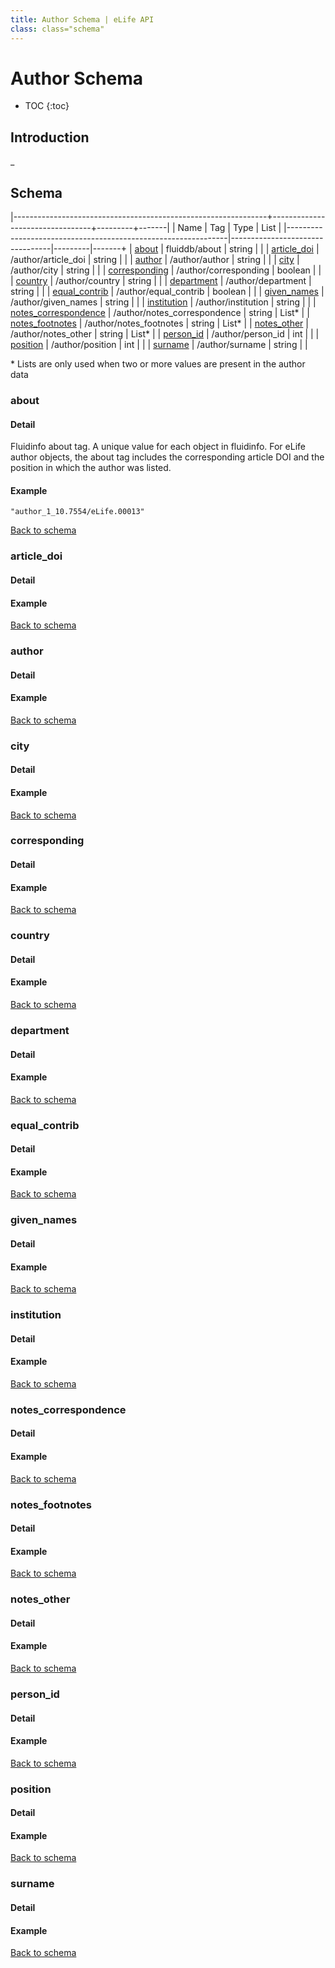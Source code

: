 ```yaml
---
title: Author Schema | eLife API
class: class="schema"
---
```


# Author Schema

* TOC
{:toc}

## Introduction

_

## Schema

|---------------------------------------------------------------+---------------------------------+---------+-------|
| Name                                                          | Tag                             | Type    | List  |
|---------------------------------------------------------------|---------------------------------|---------|-------+
| [about](#about)                                               | fluiddb/about                   | string  |       |
| [article_doi](#articledoi)                                    | /author/article_doi             | string  |       |
| [author](#author)                                             | /author/author                  | string  |       |
| [city](#city)                                                 | /author/city                    | string  |       |
| [corresponding](#corresponding)                               | /author/corresponding           | boolean |       |
| [country](#accepteddatetimestamp)                             | /author/country                 | string  |       |
| [department](#accepteddatetimestamp)                          | /author/department              | string  |       |
| [equal_contrib](#equalcontrib)                                | /author/equal_contrib           | boolean |       |
| [given_names](#givennames)                                    | /author/given_names             | string  |       |
| [institution](#institution)                                   | /author/institution             | string  |       |
| [notes_correspondence](#notescorrespondence)                  | /author/notes_correspondence    | string  | List* |
| [notes_footnotes](#notesfootnotes)                            | /author/notes_footnotes         | string  | List* |
| [notes_other](#notesother)                                    | /author/notes_other             | string  | List* |
| [person_id](#personid)                                        | /author/person_id               | int     |       |
| [position](#position)                                         | /author/position                | int     |       |
| [surname](#surname)                                           | /author/surname                 | string  |       |

\* Lists are only used when two or more values are present in the author data

### about

#### Detail

Fluidinfo about tag. A unique value for each object in fluidinfo. For eLife author objects, the about tag includes the corresponding article DOI and the position in which the author was listed.

#### Example

    "author_1_10.7554/eLife.00013"

[Back to schema](#schema)


### article_doi

#### Detail



#### Example



[Back to schema](#schema)




### author

#### Detail



#### Example



[Back to schema](#schema)




### city

#### Detail



#### Example



[Back to schema](#schema)




### corresponding

#### Detail



#### Example



[Back to schema](#schema)




### country

#### Detail



#### Example



[Back to schema](#schema)




### department

#### Detail



#### Example



[Back to schema](#schema)




### equal_contrib

#### Detail



#### Example



[Back to schema](#schema)




### given_names

#### Detail



#### Example



[Back to schema](#schema)




### institution

#### Detail



#### Example



[Back to schema](#schema)




### notes_correspondence

#### Detail



#### Example



[Back to schema](#schema)




### notes_footnotes

#### Detail



#### Example



[Back to schema](#schema)




### notes_other

#### Detail



#### Example



[Back to schema](#schema)




### person_id

#### Detail



#### Example



[Back to schema](#schema)




### position

#### Detail



#### Example



[Back to schema](#schema)




### surname

#### Detail



#### Example



[Back to schema](#schema)